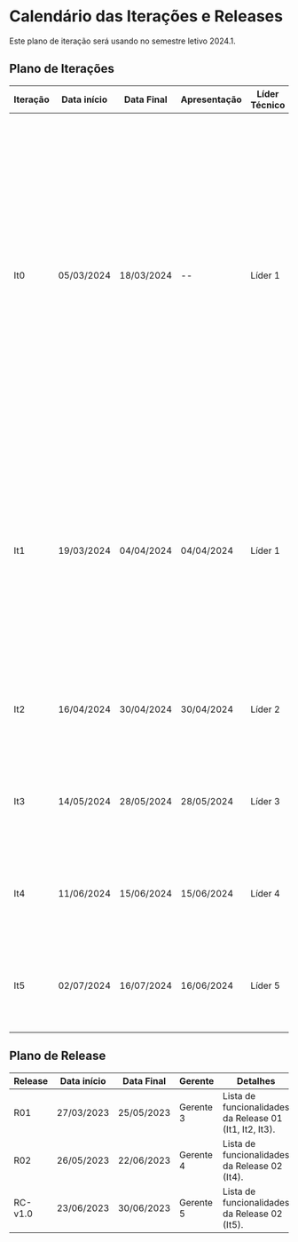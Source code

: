 # Calendário das Iterações e Releases

Este plano de iteração será usando no semestre letivo 2024.1.

## Plano de Iterações

Iteração | Data início | Data Final | Apresentação | Líder Técnico  | Detalhes
-------- | ----------- | ---------- | ------------ | -------  | -------
It0      | 05/03/2024  | 18/03/2024 |      --      | Líder 1  | Planejamento, Estudos e Estudo dos Documentos e Definição de Tecnologias dos projetos. Criação dos Documentos: Documento de Visão, a de User Modelo Conceitual, ListStories, Plano de Iteração e Plano de Release,  Estrutura do Projeto (código base do projeto), Detalhar User Stories para a Iteração 1, Implementar User Story Base.
It1      | 19/03/2024  | 04/04/2024 | 04/04/2024   | Líder 1 | Criar Documento de Visão, Modelo Conceitual, Lista de User Stories, Plano de Iteração e Plano de Release, Detalhar User Stories para a Iteração 2, Implementar User Stories definidos na Iteração 1 (um US por membro da equipe).
It2      | 16/04/2024  | 30/04/2024 | 30/04/2024   | Líder 2 | Detalhar User Stories, Implementar User Stories, Testar User Stories, Deploy da Iteração.
It3      | 14/05/2024  | 28/05/2024 | 28/05/2024   | Líder 3 | Detalhar User Stories, Implementar User Stories, Testar User Stories, Deploy da Iteração.
It4      | 11/06/2024  | 15/06/2024 | 15/06/2024   | Líder 4 | Detalhar User Stories, Implementar User Stories, Testar User Stories, Deploy da Iteração.
It5      | 02/07/2024  | 16/07/2024 | 16/06/2024   | Líder 5 | Detalhar User Stories, Implementar User Stories, Testar User Stories, Deploy da Iteração.

## Plano de Release

Release | Data início | Data Final | Gerente   | Detalhes
------- | ----------- | ---------- | --------- | --------
R01     | 27/03/2023  | 25/05/2023 | Gerente 3 | Lista de funcionalidades da Release 01 (It1, It2, It3).
R02     | 26/05/2023  | 22/06/2023 | Gerente 4 | Lista de funcionalidades da Release 02 (It4).
RC-v1.0 | 23/06/2023  | 30/06/2023 | Gerente 5 | Lista de funcionalidades da Release 02 (It5).

